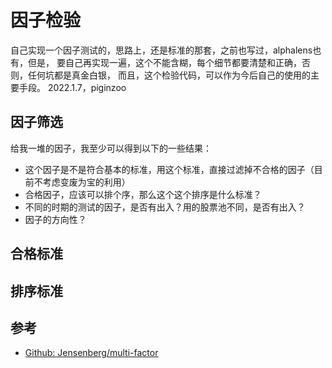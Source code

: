 # 因子检验
自己实现一个因子测试的，思路上，还是标准的那套，之前也写过，alphalens也有，但是，
要自己再实现一遍，这个不能含糊，每个细节都要清楚和正确，否则，任何坑都是真金白银，
而且，这个检验代码，可以作为今后自己的使用的主要手段。 2022.1.7，piginzoo

## 因子筛选

给我一堆的因子，我至少可以得到以下的一些结果：
- 这个因子是不是符合基本的标准，用这个标准，直接过滤掉不合格的因子（目前不考虑变废为宝的利用）
- 合格因子，应该可以排个序，那么这个这个排序是什么标准？
- 不同的时期的测试的因子，是否有出入？用的股票池不同，是否有出入？
- 因子的方向性？

## 合格标准



## 排序标准

 
 
## 参考
- [Github: Jensenberg/multi-factor](https://github.com/Jensenberg/multi-factor)